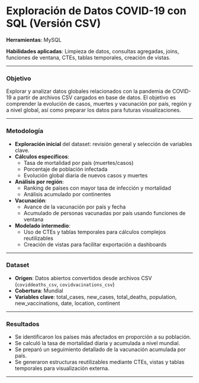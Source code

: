 # Exploración de Datos COVID-19 con SQL (Versión CSV)

**Herramientas**: MySQL

**Habilidades aplicadas**: Limpieza de datos, consultas agregadas, joins, funciones de ventana, CTEs, tablas temporales, creación de vistas.

---

### Objetivo

Explorar y analizar datos globales relacionados con la pandemia de COVID-19 a partir de archivos CSV cargados en base de datos. El objetivo es comprender la evolución de casos, muertes y vacunación por país, región y a nivel global, así como preparar los datos para futuras visualizaciones.

---

### Metodología

- **Exploración inicial** del dataset: revisión general y selección de variables clave.
- **Cálculos específicos**:
  - Tasa de mortalidad por país (muertes/casos)
  - Porcentaje de población infectada
  - Evolución global diaria de nuevos casos y muertes
- **Análisis por región**:
  - Ranking de países con mayor tasa de infección y mortalidad
  - Análisis acumulado por continentes
- **Vacunación**:
  - Avance de la vacunación por país y fecha
  - Acumulado de personas vacunadas por país usando funciones de ventana
- **Modelado intermedio**:
  - Uso de CTEs y tablas temporales para cálculos complejos reutilizables
  - Creación de vistas para facilitar exportación a dashboards

---

### Dataset

- **Origen**: Datos abiertos convertidos desde archivos CSV (`coviddeaths_csv`, `covidvacinations_csv`)
- **Cobertura**: Mundial
- **Variables clave**: total_cases, new_cases, total_deaths, population, new_vaccinations, date, location, continent

---

### Resultados

- Se identificaron los países más afectados en proporción a su población.
- Se calculó la tasa de mortalidad diaria y acumulada a nivel mundial.
- Se preparó un seguimiento detallado de la vacunación acumulada por país.
- Se generaron estructuras reutilizables mediante CTEs, vistas y tablas temporales para visualización externa.

---


